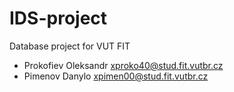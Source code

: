 # IDS-project
Database project for VUT FIT <br/>
- Prokofiev Oleksandr xproko40@stud.fit.vutbr.cz <br/>
- Pimenov Danylo      xpimen00@stud.fit.vutbr.cz <br/>
